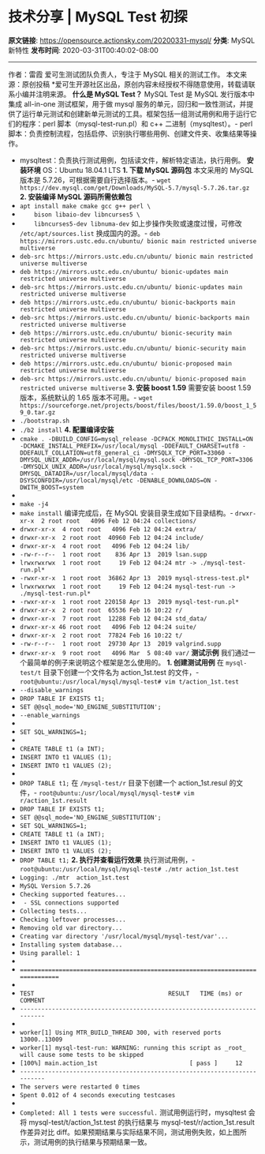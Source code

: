 # 技术分享 | MySQL Test 初探

**原文链接**: https://opensource.actionsky.com/20200331-mysql/
**分类**: MySQL 新特性
**发布时间**: 2020-03-31T00:40:02-08:00

---

作者：雷霞
爱可生测试团队负责人，专注于 MySQL 相关的测试工作。
本文来源：原创投稿
*爱可生开源社区出品，原创内容未经授权不得随意使用，转载请联系小编并注明来源。
**什么是 MySQL Test？**
MySQL Test 是 MySQL 发行版本中集成 all-in-one 测试框架，用于做 mysql 服务的单元，回归和一致性测试，并提供了运行单元测试和创建新单元测试的工具。框架包括一组测试用例和用于运行它们的程序：perl 脚本（mysql-test-run.pl）和 c++ 二进制（mysqltest）。- perl 脚本：负责控制流程，包括启停、识别执行哪些用例、创建文件夹、收集结果等操作。
- mysqltest：负责执行测试用例，包括读文件，解析特定语法，执行用例。
**安装环境**
OS：Ubuntu 18.04.1 LTS
**1. 下载 MySQL 源码包**
本文采用的 MySQL 版本是 5.7.26，可根据需要自行选择版本。- `wget https://dev.mysql.com/get/Downloads/MySQL-5.7/mysql-5.7.26.tar.gz`
**2. 安装编译 MySQL 源码所需依赖包**
- `apt install make cmake gcc g++ perl \`
- `    bison libaio-dev libncurses5 \`
- `    libncurses5-dev libnuma-dev`
如上步操作失败或速度过慢，可修改 `/etc/apt/sources.list` 换成国内的源。- `deb https://mirrors.ustc.edu.cn/ubuntu/ bionic main restricted universe multiverse`
- `deb-src https://mirrors.ustc.edu.cn/ubuntu/ bionic main restricted universe multiverse`
- `deb https://mirrors.ustc.edu.cn/ubuntu/ bionic-updates main restricted universe multiverse`
- `deb-src https://mirrors.ustc.edu.cn/ubuntu/ bionic-updates main restricted universe multiverse`
- `deb https://mirrors.ustc.edu.cn/ubuntu/ bionic-backports main restricted universe multiverse`
- `deb-src https://mirrors.ustc.edu.cn/ubuntu/ bionic-backports main restricted universe multiverse`
- `deb https://mirrors.ustc.edu.cn/ubuntu/ bionic-security main restricted universe multiverse`
- `deb-src https://mirrors.ustc.edu.cn/ubuntu/ bionic-security main restricted universe multiverse`
- `deb https://mirrors.ustc.edu.cn/ubuntu/ bionic-proposed main restricted universe multiverse`
- `deb-src https://mirrors.ustc.edu.cn/ubuntu/ bionic-proposed main restricted universe multiverse`
**3. 安装 boost 1.59**
需要安装 boost 1.59 版本，系统默认的 1.65 版本不可用。- `wget https://sourceforge.net/projects/boost/files/boost/1.59.0/boost_1_59_0.tar.gz`
- `./bootstrap.sh`
- `./b2 install`
**4. 配置编译安装**
- `cmake . -DBUILD_CONFIG=mysql_release -DCPACK_MONOLITHIC_INSTALL=ON -DCMAKE_INSTALL_PREFIX=/usr/local/mysql -DDEFAULT_CHARSET=utf8 -DDEFAULT_COLLATION=utf8_general_ci -DMYSQLX_TCP_PORT=33060 -DMYSQL_UNIX_ADDR=/usr/local/mysql/mysql.sock -DMYSQL_TCP_PORT=3306 -DMYSQLX_UNIX_ADDR=/usr/local/mysql/mysqlx.sock -DMYSQL_DATADIR=/usr/local/mysql/data -DSYSCONFDIR=/usr/local/mysql/etc -DENABLE_DOWNLOADS=ON -DWITH_BOOST=system`
- 
- `make -j4`
- `make install`
编译完成后，在 MySQL 安装目录生成如下目录结构。- `drwxr-xr-x  2 root root   4096 Feb 12 04:24 collections/`
- `drwxr-xr-x  4 root root   4096 Feb 12 04:24 extra/`
- `drwxr-xr-x  2 root root  40960 Feb 12 04:24 include/`
- `drwxr-xr-x  4 root root   4096 Feb 12 04:24 lib/`
- `-rw-r--r--  1 root root    836 Apr 13  2019 lsan.supp`
- `lrwxrwxrwx  1 root root     19 Feb 12 04:24 mtr -> ./mysql-test-run.pl*`
- `-rwxr-xr-x  1 root root  36862 Apr 13  2019 mysql-stress-test.pl*`
- `lrwxrwxrwx  1 root root     19 Feb 12 04:24 mysql-test-run -> ./mysql-test-run.pl*`
- `-rwxr-xr-x  1 root root 220158 Apr 13  2019 mysql-test-run.pl*`
- `drwxr-xr-x  2 root root  65536 Feb 16 10:22 r/`
- `drwxr-xr-x  7 root root  12288 Feb 12 04:24 std_data/`
- `drwxr-xr-x 46 root root   4096 Feb 12 04:24 suite/`
- `drwxr-xr-x  2 root root  77824 Feb 16 10:22 t/`
- `-rw-r--r--  1 root root  29730 Apr 13  2019 valgrind.supp`
- `drwxr-xr-x  9 root root   4096 Mar  5 08:40 var/`
**测试示例**
我们通过一个最简单的例子来说明这个框架是怎么使用的。
**1. 创建测试用例**
在 `mysql-test/t` 目录下创建一个文件名为 action_1st.test 的文件，- `root@ubuntu:/usr/local/mysql/mysql-test# vim t/action_1st.test`
- `--disable_warnings`
- `DROP TABLE IF EXISTS t1;`
- `SET @@sql_mode='NO_ENGINE_SUBSTITUTION';`
- `--enable_warnings`
- 
- `SET SQL_WARNINGS=1;`
- 
- `CREATE TABLE t1 (a INT);`
- `INSERT INTO t1 VALUES (1);`
- `INSERT INTO t1 VALUES (2);`
- 
- `DROP TABLE t1;`
在 `/mysql-test/r` 目录下创建一个 action_1st.resul 的文件，- `root@ubuntu:/usr/local/mysql/mysql-test# vim r/action_1st.result`
- `DROP TABLE IF EXISTS t1;`
- `SET @@sql_mode='NO_ENGINE_SUBSTITUTION';`
- `SET SQL_WARNINGS=1;`
- `CREATE TABLE t1 (a INT);`
- `INSERT INTO t1 VALUES (1);`
- `INSERT INTO t1 VALUES (2);`
- `DROP TABLE t1;`
**2. 执行并查看运行效果**
执行测试用例，- `root@ubuntu:/usr/local/mysql/mysql-test# ./mtr action_1st.test`
- `Logging: ./mtr  action_1st.test`
- `MySQL Version 5.7.26`
- `Checking supported features...`
- ` - SSL connections supported`
- `Collecting tests...`
- `Checking leftover processes...`
- `Removing old var directory...`
- `Creating var directory '/usr/local/mysql/mysql-test/var'...`
- `Installing system database...`
- `Using parallel: 1`
- 
- `==============================================================================`
- 
- `TEST                                      RESULT   TIME (ms) or COMMENT`
- `--------------------------------------------------------------------------`
- 
- `worker[1] Using MTR_BUILD_THREAD 300, with reserved ports 13000..13009`
- `worker[1] mysql-test-run: WARNING: running this script as _root_ will cause some tests to be skipped`
- `[100%] main.action_1st                          [ pass ]     12`
- `--------------------------------------------------------------------------`
- `The servers were restarted 0 times`
- `Spent 0.012 of 4 seconds executing testcases`
- 
- `Completed: All 1 tests were successful.`
测试用例运行时，mysqltest 会将 mysql-test/t/action_1st.test 的执行结果与 mysql-test/r/action_1st.result 作差异对比 diff。如果预期结果与实际结果不同，测试用例失败，如上图所示，测试用例的执行结果与预期结果一致。